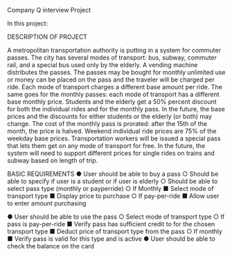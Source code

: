 Company Q interview Project

In this project:

DESCRIPTION OF PROJECT

A metropolitan transportation authority is putting in a system for commuter passes. The city has
several modes of transport: bus, subway, commuter rail, and a special bus used only by the
elderly. A vending machine distributes the passes. The passes may be bought for monthly
unlimited use or money can be placed on the pass and the traveler will be charged per ride.
Each mode of transport charges a different base amount per ride. The same goes for the
monthly passes: each mode of transport has a different base monthly price. Students and the
elderly get a 50% percent discount for both the individual rides and for the monthly pass. In the
future, the base prices and the discounts for either students or the elderly (or both) may change.
The cost of the monthly pass is pro­rated: after the 15th of the month, the price is halved.
Weekend individual ride prices are 75% of the weekday base prices. Transportation workers will
be issued a special pass that lets them get on any mode of transport for free. In the future, the
system will need to support different prices for single rides on trains and subway based on length
of trip.

BASIC REQUIREMENTS
● User should be able to buy a pass
○ Should be able to specify if user is a student or if user is elderly
○ Should be able to select pass type (monthly or pay­per­ride)
○ If Monthly
■ Select mode of transport type
■ Display price to purchase
○ If pay-per-ride
■ Allow user to enter amount purchasing

● User should be able to use the pass
○ Select mode of transport type
○ If pass is pay-per-ride
■ Verify pass has sufficient credit to for the chosen transport type
■ Deduct price of transport type from the pass
○ If monthly
■ Verify pass is valid for this type and is active
● User should be able to check the balance on the card
